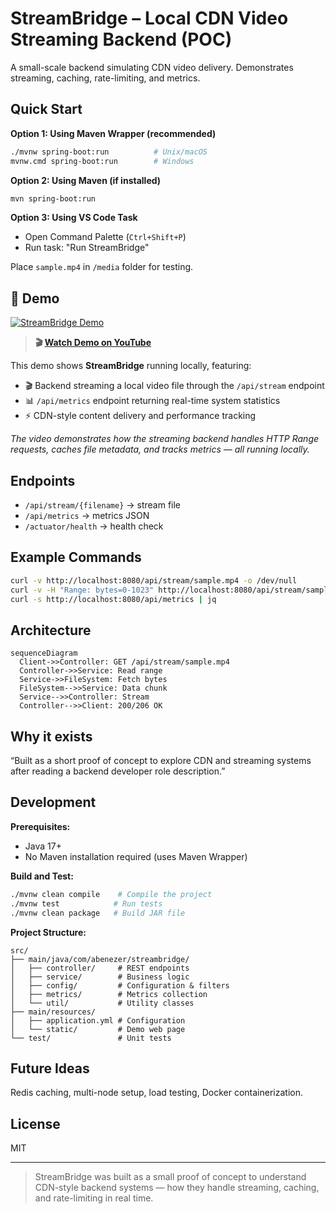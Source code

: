 # StreamBridge – Local CDN Video Streaming Backend (POC)

A small-scale backend simulating CDN video delivery. Demonstrates streaming, caching, rate-limiting, and metrics.

## Quick Start

**Option 1: Using Maven Wrapper (recommended)**
```bash
./mvnw spring-boot:run          # Unix/macOS
mvnw.cmd spring-boot:run        # Windows
```

**Option 2: Using Maven (if installed)**
```bash
mvn spring-boot:run
```

**Option 3: Using VS Code Task**
- Open Command Palette (`Ctrl+Shift+P`)
- Run task: "Run StreamBridge"

Place `sample.mp4` in `/media` folder for testing.

## 🎥 Demo

[![StreamBridge Demo](https://img.shields.io/badge/📺_Watch_Demo-YouTube-red?style=for-the-badge&logo=youtube)](https://youtu.be/W7O4waGB62I?si=AUfnTtdxxBa7YTFA)

> **🎬 [Watch Demo on YouTube](https://youtu.be/W7O4waGB62I?si=AUfnTtdxxBa7YTFA)**



This demo shows **StreamBridge** running locally, featuring:
- 🎬 Backend streaming a local video file through the `/api/stream` endpoint
- 📊 `/api/metrics` endpoint returning real-time system statistics
- ⚡ CDN-style content delivery and performance tracking

*The video demonstrates how the streaming backend handles HTTP Range requests, caches file metadata, and tracks metrics — all running locally.*



## Endpoints

* `/api/stream/{filename}` → stream file
* `/api/metrics` → metrics JSON
* `/actuator/health` → health check

## Example Commands

```bash
curl -v http://localhost:8080/api/stream/sample.mp4 -o /dev/null
curl -v -H "Range: bytes=0-1023" http://localhost:8080/api/stream/sample.mp4 -o /dev/null
curl -s http://localhost:8080/api/metrics | jq
```

## Architecture

```mermaid
sequenceDiagram
  Client->>Controller: GET /api/stream/sample.mp4
  Controller->>Service: Read range
  Service->>FileSystem: Fetch bytes
  FileSystem-->>Service: Data chunk
  Service-->>Controller: Stream
  Controller-->>Client: 200/206 OK
```

## Why it exists
“Built as a short proof of concept to explore CDN and streaming systems after reading a backend developer role description.”

## Development

**Prerequisites:**
- Java 17+ 
- No Maven installation required (uses Maven Wrapper)

**Build and Test:**
```bash
./mvnw clean compile    # Compile the project
./mvnw test            # Run tests
./mvnw clean package   # Build JAR file
```

**Project Structure:**
```
src/
├── main/java/com/abenezer/streambridge/
│   ├── controller/     # REST endpoints
│   ├── service/        # Business logic
│   ├── config/         # Configuration & filters
│   ├── metrics/        # Metrics collection
│   └── util/           # Utility classes
├── main/resources/
│   ├── application.yml # Configuration
│   └── static/         # Demo web page
└── test/               # Unit tests
```

## Future Ideas
Redis caching, multi-node setup, load testing, Docker containerization.

## License
MIT

---

> StreamBridge was built as a small proof of concept to understand CDN-style backend systems — how they handle streaming, caching, and rate-limiting in real time.
